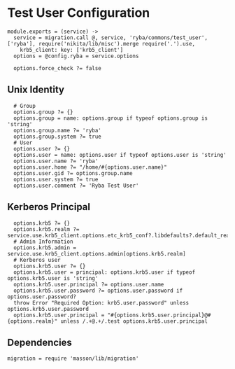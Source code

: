 
# Test User Configuration

    module.exports = (service) ->
      service = migration.call @, service, 'ryba/commons/test_user', ['ryba'], require('nikita/lib/misc').merge require('.').use,
        krb5_client: key: ['krb5_client']
      options = @config.ryba = service.options

      options.force_check ?= false
      
## Unix Identity

      # Group
      options.group ?= {}
      options.group = name: options.group if typeof options.group is 'string'
      options.group.name ?= 'ryba'
      options.group.system ?= true
      # User
      options.user ?= {}
      options.user = name: options.user if typeof options.user is 'string'
      options.user.name ?= 'ryba'
      options.user.home ?= "/home/#{options.user.name}"
      options.user.gid ?= options.group.name
      options.user.system ?= true
      options.user.comment ?= 'Ryba Test User'

## Kerberos Principal

      options.krb5 ?= {}
      options.krb5.realm ?= service.use.krb5_client.options.etc_krb5_conf?.libdefaults?.default_realm
      # Admin Information
      options.krb5.admin = service.use.krb5_client.options.admin[options.krb5.realm]
      # Kerberos user
      options.krb5.user ?= {}
      options.krb5.user = principal: options.krb5.user if typeof options.krb5.user is 'string'
      options.krb5.user.principal ?= options.user.name
      options.krb5.user.password ?= options.user.password if options.user.password?
      throw Error "Required Option: krb5.user.password" unless options.krb5.user.password
      options.krb5.user.principal = "#{options.krb5.user.principal}@#{options.realm}" unless /.+@.+/.test options.krb5.user.principal

## Dependencies

    migration = require 'masson/lib/migration'
